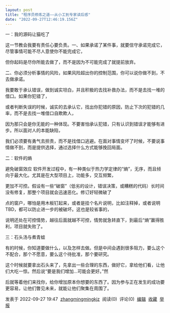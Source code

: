 ```yaml
---
layout: post
title: "程序员修炼之道——从小工到专家读后感"
date: "2022-09-27T12:46:19.156Z"
---
```

一：我的源码让猫吃了

这一节教会我要有责任心要负责。一、如果承诺了某件事，就要信守承诺完成它，尽管事情可能不尽人意使你不能完成它，

但你起码是尽你所能去做了，而不是因为不可能完成了就提前放弃。

二、你必须分析事情的风险，如果风险超出你的控制范围，你可以说你做不到，不去做承诺。

我要敢于承认错误，做到诚实坦白，并且积极的去找补救办法，而不是去找一堆的借口。如果你犯错了，

或者判断失误的时候，诚实的去承认它，找出你犯错的原因，防止下次的犯错的几率，而不是去找一堆借口自欺欺人，

因为那只会是你无能的一种体现。不要害怕承认犯错，只有认识到错误才能够有进步。所以面对人的本能缺陷，

我们必须要有勇气去担责，而不是找借口逃避。在面对事情变坏了时候，不要说事情做不到，而是提供选择，通过选择什么方式能够挽回局面。

二：软件的熵

避免破窗效应 软件开发过程中，有一种类似于热力学定律的“熵”，无序，而且倾向于最大化。尤其是在大型项目上，功能多，交互频繁，

更加不可控。假设有一些“破窗”（低劣的设计，错误决策，或糟糕的代码）长时间没有修复，那整个项目就会迅速恶化。修订好轻微破了

点的窗户，哪怕是用木板钉起来，或者是挂个名片说明，比如注释掉，或者说明TBD，都可以防止进一步的被破坏。这也是较省事的，

说明还处在可控情势，越往后面就越不可控，情势就急转直下，到最后“熵”赢得胜利，项目就失败了。

三：石头汤与煮青蛙

有的时候，你知道要做什么，以及怎样去做。但是中间会遇到很多阻力，要么这个不配合，那个不愿意，要么这个待批准，那个要研究。

这个时候就要拿出石头来了，先拿出一些合理的东西，做好它，拿给他们看，让他们大吃一惊。然后说“要是我们增加…可能会更好。”然

后就等着他们来找你，给你增加原本你想要的东西了。因为参与正在发生的成功要更容易，让他们瞥见未来，就能让他们聚集在周围了。

发表于 2022-09-27 19:47  [zhangmingmingkjz](https://www.cnblogs.com/zhangmingmkzj/)  阅读(0)  评论(0)  [编辑](https://i.cnblogs.com/EditPosts.aspx?postid=16735746)  [收藏](javascript:void(0))  [举报](javascript:void(0))